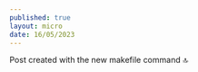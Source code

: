 ```yaml
---
published: true
layout: micro
date: 16/05/2023
---
```


Post created with the new makefile command :top:
